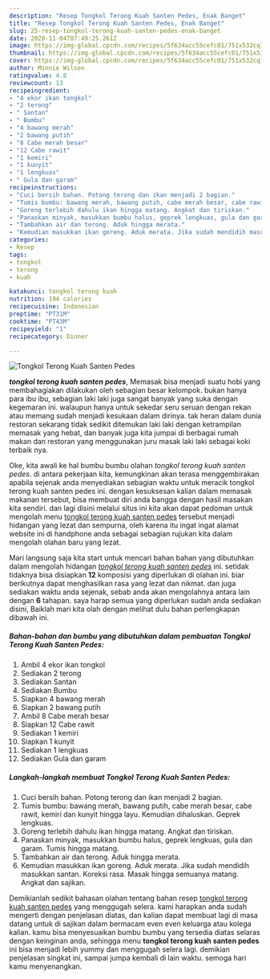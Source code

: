 ```yaml
---
description: "Resep Tongkol Terong Kuah Santen Pedes, Enak Banget"
title: "Resep Tongkol Terong Kuah Santen Pedes, Enak Banget"
slug: 25-resep-tongkol-terong-kuah-santen-pedes-enak-banget
date: 2020-11-04T07:49:25.261Z
image: https://img-global.cpcdn.com/recipes/5f634acc55cefc01/751x532cq70/tongkol-terong-kuah-santen-pedes-foto-resep-utama.jpg
thumbnail: https://img-global.cpcdn.com/recipes/5f634acc55cefc01/751x532cq70/tongkol-terong-kuah-santen-pedes-foto-resep-utama.jpg
cover: https://img-global.cpcdn.com/recipes/5f634acc55cefc01/751x532cq70/tongkol-terong-kuah-santen-pedes-foto-resep-utama.jpg
author: Minnie Wilson
ratingvalue: 4.8
reviewcount: 13
recipeingredient:
- "4 ekor ikan tongkol"
- "2 terong"
- " Santan"
- " Bumbu"
- "4 bawang merah"
- "2 bawang putih"
- "8 Cabe merah besar"
- "12 Cabe rawit"
- "1 kemiri"
- "1 kunyit"
- "1 lengkuas"
- " Gula dan garam"
recipeinstructions:
- "Cuci bersih bahan. Potong terong dan ikan menjadi 2 bagian."
- "Tumis bumbu: bawang merah, bawang putih, cabe merah besar, cabe rawit, kemiri dan kunyit hingga layu. Kemudian dihaluskan. Geprek lengkuas."
- "Goreng terlebih dahulu ikan hingga matang. Angkat dan tiriskan."
- "Panaskan minyak, masukkan bumbu halus, geprek lengkuas, gula dan garam. Tumis hingga matang."
- "Tambahkan air dan terong. Aduk hingga merata."
- "Kemudian masukkan ikan goreng. Aduk merata. Jika sudah mendidih masukkan santan. Koreksi rasa. Masak hingga semuanya matang. Angkat dan sajikan."
categories:
- Resep
tags:
- tongkol
- terong
- kuah

katakunci: tongkol terong kuah 
nutrition: 194 calories
recipecuisine: Indonesian
preptime: "PT31M"
cooktime: "PT43M"
recipeyield: "1"
recipecategory: Dinner

---
```



![Tongkol Terong Kuah Santen Pedes](https://img-global.cpcdn.com/recipes/5f634acc55cefc01/751x532cq70/tongkol-terong-kuah-santen-pedes-foto-resep-utama.jpg)

<b><i>tongkol terong kuah santen pedes</i></b>, Memasak bisa menjadi suatu hobi yang membahagiakan dilakukan oleh sebagian besar kelompok. bukan hanya para ibu ibu, sebagian laki laki juga sangat banyak yang suka dengan kegemaran ini. walaupun hanya untuk sekedar seru seruan dengan rekan atau memang sudah menjadi kesukaan dalam dirinya. tak heran dalam dunia restoran sekarang tidak sedikit ditemukan laki laki dengan ketrampilan memasak yang hebat, dan banyak juga kita jumpai di berbagai rumah makan dan restoran yang menggunakan juru masak laki laki sebagai koki terbaik nya.



Oke, kita awali ke hal bumbu bumbu olahan <i>tongkol terong kuah santen pedes</i>. di antara pekerjaan kita, kemungkinan akan terasa menggembirakan apabila sejenak anda menyediakan sebagian waktu untuk meracik tongkol terong kuah santen pedes ini. dengan kesuksesan kalian dalam memasak makanan tersebut, bisa membuat diri anda bangga dengan hasil masakan kita sendiri. dan lagi disini melalui situs ini kita akan dapat pedoman untuk mengolah menu <u>tongkol terong kuah santen pedes</u> tersebut menjadi hidangan yang lezat dan sempurna, oleh karena itu ingat ingat alamat website ini di handphone anda sebagai sebagian rujukan kita dalam mengolah olahan baru yang lezat.


Mari langsung saja kita start untuk mencari bahan bahan yang dibutuhkan dalam mengolah hidangan <u><i>tongkol terong kuah santen pedes</i></u> ini. setidak tidaknya bisa disiapkan <b>12</b> komposisi yang diperlukan di olahan ini. biar berikutnya dapat menghasilkan rasa yang lezat dan nikmat. dan juga sediakan waktu anda sejenak, sebab anda akan mengolahnya antara lain dengan <b>6</b> tahapan. saya harap semua yang diperlukan sudah anda sediakan disini, Baiklah mari kita olah dengan melihat dulu bahan perlengkapan dibawah ini.

<!--inarticleads1-->

##### Bahan-bahan dan bumbu yang dibutuhkan dalam pembuatan Tongkol Terong Kuah Santen Pedes:

1. Ambil 4 ekor ikan tongkol
1. Sediakan 2 terong
1. Sediakan  Santan
1. Sediakan  Bumbu
1. Siapkan 4 bawang merah
1. Siapkan 2 bawang putih
1. Ambil 8 Cabe merah besar
1. Siapkan 12 Cabe rawit
1. Sediakan 1 kemiri
1. Siapkan 1 kunyit
1. Sediakan 1 lengkuas
1. Sediakan  Gula dan garam




<!--inarticleads2-->

##### Langkah-langkah membuat Tongkol Terong Kuah Santen Pedes:

1. Cuci bersih bahan. Potong terong dan ikan menjadi 2 bagian.
1. Tumis bumbu: bawang merah, bawang putih, cabe merah besar, cabe rawit, kemiri dan kunyit hingga layu. Kemudian dihaluskan. Geprek lengkuas.
1. Goreng terlebih dahulu ikan hingga matang. Angkat dan tiriskan.
1. Panaskan minyak, masukkan bumbu halus, geprek lengkuas, gula dan garam. Tumis hingga matang.
1. Tambahkan air dan terong. Aduk hingga merata.
1. Kemudian masukkan ikan goreng. Aduk merata. Jika sudah mendidih masukkan santan. Koreksi rasa. Masak hingga semuanya matang. Angkat dan sajikan.




Demikianlah sedikit bahasan olahan tentang bahan resep <u>tongkol terong kuah santen pedes</u> yang menggugah selera. kami harapkan anda sudah mengerti dengan penjelasan diatas, dan kalian dapat membuat lagi di masa datang untuk di sajikan dalam bermacam even even keluarga atau kolega kalian. kamu bisa menyesuaikan bumbu bumbu yang tersedia diatas selaras dengan keinginan anda, sehingga menu <b>tongkol terong kuah santen pedes</b> ini bisa menjadi lebih yummy dan menggugah selera lagi. demikian penjelasan singkat ini, sampai jumpa kembali di lain waktu. semoga hari kamu menyenangkan.
